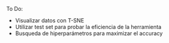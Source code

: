 To Do:

- Visualizar datos con T-SNE
- Utilizar test set para probar la eficiencia de la herramienta
- Busqueda de hiperparámetros para maximizar el accuracy
